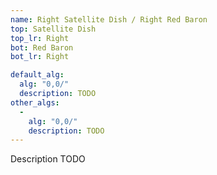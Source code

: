 ```yaml
---
name: Right Satellite Dish / Right Red Baron
top: Satellite Dish
top_lr: Right
bot: Red Baron
bot_lr: Right

default_alg:
  alg: "0,0/"
  description: TODO
other_algs:
  -
    alg: "0,0/"
    description: TODO
---
```


Description TODO

